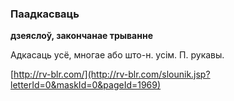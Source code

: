 ### Паадкасваць
**дзеяслоў, закончанае трыванне**

Адкасаць усё, многае або што-н. усім. П. рукавы.

<a rel="author">[http://rv-blr.com/](http://rv-blr.com/slounik.jsp?letterId=0&maskId=0&pageId=1969)</a>
